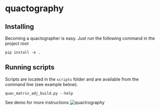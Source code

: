 # quactography

## Installing

Becoming a quactographer is easy. Just run the following command in the project root

```
pip install -e .
```

## Running scripts

Scripts are located in the `scripts` folder and are available from the command line (see example below).

```
quac_matrix_adj_build.py --help
```

See demo for more instructions
![quactrography](https://github.com/scilus/quactography/assets/2171665/cfd6da68-699f-4761-8e30-395d0d8930ec)

